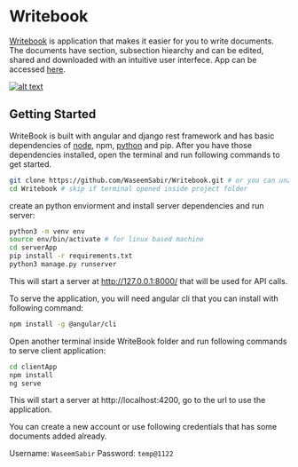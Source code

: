 # Writebook
[Writebook](https://writebook.vercel.app/) is application that makes it easier for you to write documents. The documents have section, subsection hiearchy and can be edited, shared and downloaded with an intuitive user interfece. App can be accessed [here](https://writebook.vercel.app/).

[![alt text](https://i.ibb.co/Gk2Fnzf/write-Book-appshot.png)](https://writebook.vercel.app/)
## Getting Started
WriteBook is built with angular and django rest framework and has basic dependencies of [node](https://nodejs.org/en/), npm, [python](https://www.python.org/) and pip. After you have those dependencies  installed, open the terminal and run following commands to get started.

```bash
git clone https://github.com/WaseemSabir/Writebook.git # or you can unzip the code
cd Writebook # skip if terminal opened inside project folder
```

create an python enviorment and install server dependencies and run server:
```bash
python3 -m venv env
source env/bin/activate # for linux based machine
cd serverApp
pip install -r requirements.txt
python3 manage.py runserver
```
This will start a server at http://127.0.0.1:8000/ that will be used for API calls.

To serve the application, you will need angular cli that you can install with following command:
```bash
npm install -g @angular/cli
```

Open another terminal inside WriteBook folder and run following commands to serve client application:
```bash
cd clientApp
npm install
ng serve
```

This will start a server at http://localhost:4200, go to the url to use the application.

You can create a new account or use following credentials that has some documents added already.

Username: `WaseemSabir`
Password: `temp@1122`